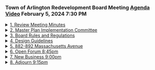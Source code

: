 ### Town of Arlington Redevelopment Board Meeting [Agenda](https://arlington.novusagenda.com/agendapublic/MeetingView.aspx?MeetingID=2002&MinutesMeetingID=-1&doctype=Agenda) [Video](https://www.youtube.com/watch?v=HflrgPp-kYM) February 5, 2024 7:30 PM

<details>
<summary><a href="https://arlington.novusagenda.com/agendapublic/CoverSheet.aspx?ItemID=17387&MeetingID=2002"</a>1. Review Meeting Minutes</summary> 
<details>
<summary>&nbsp;&nbsp;&nbsp;&nbsp;&nbsp;	 Rachel Zsembery - 18</summary>
<blockquote>&nbsp;&nbsp;&nbsp;&nbsp;&nbsp;      * 7:30pm The Board will review and vote to approve meeting minutes.</blockquote>

Good evening, everyone. Welcome to the Town of Arlington Redevelopment Board meeting on Monday, February 5th. I'd like to call this meeting to order. My name is Rachel Zembary. I'm the chair of the board, and if the other members of the board could please introduce themselves. We'll start with Steve. Steve Revellach. Good evening. Eugene Benson. Shannon Korman Houston. Ken Lowe. And we also have Claire Ricker joining us from the Department of Planning and Community Development, as well as Sarah Suarez. All right, let's go ahead and get started with the first agenda item, which is a review of the meeting minutes, and we will start with the meeting minutes from January 8th, 2024, and I will ask to see if there are any additions or corrections, starting with Ken. No, I have none. Shana? None. Gene?
</details>

<details>
<summary>&nbsp;&nbsp;&nbsp;&nbsp;&nbsp;	 Eugene Benson - 56</summary>
<blockquote>&nbsp;&nbsp;&nbsp;&nbsp;&nbsp;I have one very minor correction on the third page. There's a paragraph that starts with, about a year ago, if people can see that. Yep. The fourth line down, the sentence in the middle starts, the trust funds are supposed to be apostrophe before the S. All right. That was the only one I caught.</blockquote>

</details>

<details>
<summary>&nbsp;&nbsp;&nbsp;&nbsp;&nbsp;	 Rachel Zsembery - 133</summary>
<blockquote>&nbsp;&nbsp;&nbsp;&nbsp;&nbsp;Okay. Steve, any other additions or corrections? No additions or corrections. All right. Is there a motion to approve the meeting minutes from January 8th, 2024, as amended? So motioned. Second. We'll take a vote, starting with Steve. Yes. Gene? Yes. Shana? Yes. Ken? Yes. I'm a yes, as well. Those meeting minutes are approved. We'll now move to the meeting minutes from January 22nd, 2024, and again, we'll call for any additions or corrections, starting with Ken. None. Shana? None. Gene? None. Steve? None. I have no corrections, either. Is there a motion to approve the January 22nd meeting minutes? So motioned. As submitted. Thank you. Second. We'll take a vote, starting with Steve. Yes. Gene? Yes. Shana? Yes. Ken? Yes. I'm a yes, as well. Those meeting minutes have been approved.</blockquote>

</details>
</details>
<details>
<summary>2. Master Plan Implementation Committee</summary> 
<details>
<summary>&nbsp;&nbsp;&nbsp;&nbsp;&nbsp;	 Rachel Zsembery - 24</summary>
<blockquote>&nbsp;&nbsp;&nbsp;&nbsp;&nbsp;	* 7:35pm The Board will vote to disband the Master Plan Implementation Committee, formed to implement the recommendations of the 2015 Arlington Master Plan.</blockquote>

All right. Let's move to our second agenda item, which is the master plan implementation committee, and I will turn it over to Claire.
</details>

<details>
<summary>&nbsp;&nbsp;&nbsp;&nbsp;&nbsp;	 Claire Ricker - 151</summary>
<blockquote>&nbsp;&nbsp;&nbsp;&nbsp;&nbsp;Great. Thank you. So as we move into a new master planning process, we're looking to establish a new master plan advisory committee. The master plan implementation committee of roughly 2015 came out of a former master plan advisory committee that was put together in 2012 to sort of guide the process of master planning. We are looking to have a kickoff workshop webinar with me on February 29th at 6 p.m. to solicit volunteers, people who would like to apply to be on a new master plan advisory committee. We're looking to have those applications open probably March 1st through about mid-April, just looking for some new or different voices. The master plan implementation committee hasn't met in over a year. They have been notified that the intent is to disband, and it will just take a confirming vote of the ARB to sort of close the loop on that.</blockquote>

</details>

<details>
<summary>&nbsp;&nbsp;&nbsp;&nbsp;&nbsp;	 Rachel Zsembery - 83</summary>
<blockquote>&nbsp;&nbsp;&nbsp;&nbsp;&nbsp;Great. Any discussion starting with Ken? None. Shana? None. Gene? None. Steve? None. Okay. Is there a vote to, let me make sure I have the language correctly, is there a vote to disband the master plan implementation committee in advance of the update to the 2015 Arlington master plan? So motioned. Second. We'll take a vote starting with Ken. Yes. Shana? Yes. Gene? Yes. Steve? Yes. And I'm a yes as well. That concludes agenda item number two. Thank you so much.</blockquote>

</details>
</details>
<details>
<summary><a href="https://arlington.novusagenda.com/agendapublic/CoverSheet.aspx?ItemID=17389&MeetingID=2002"</a>3. Board Rules and Regulations</summary> 
<details>
<summary>&nbsp;&nbsp;&nbsp;&nbsp;&nbsp;	 Rachel Zsembery - 21</summary>
<blockquote>&nbsp;&nbsp;&nbsp;&nbsp;&nbsp;	* 7:40pm The Board will discuss proposed changes to the Rules and Regulations with regard to administrative review of signage proposals.</blockquote>

We'll now move to agenda item number three, which is the board rules and regulations, and Claire posted an update that has to do with the approval of signs. We'll turn it over to you.
</details>

<details>
<summary>&nbsp;&nbsp;&nbsp;&nbsp;&nbsp;	 Claire Ricker - 119</summary>
<blockquote>&nbsp;&nbsp;&nbsp;&nbsp;&nbsp;Great. Thank you. So as part of this continuing discussion of update of the ARB rules and regulations, Gene was kind enough to put together new wording for rule 18. I think that I have brought up to this board in the past some of the, not difficulties necessarily, but some of the gray area with administrative approval and my office's ability to approve administratively certain kinds of signs and in certain situations. This language that Gene put together I think is very clear, makes it clear both to the applicant, you know, the board, and to the, and to DPCD what our responsibilities are, and so we could open that up for discussion if the board so desires.</blockquote>

</details>

<details>
<summary>&nbsp;&nbsp;&nbsp;&nbsp;&nbsp;	 Eugene Benson - 138</summary>
<blockquote>&nbsp;&nbsp;&nbsp;&nbsp;&nbsp;Great. Thank you. Gene, why don't we start with you? I just tried to do what we all discussed at the meeting a couple of, more than two meetings ago now, I guess, and basically what it says is that there can be administrative approval for any sign that meets the zoning requirements, if there are no zoning or general bylaw requirements on the property, but the department's not required to provide administrative review and they can review, and at any time they can send one to us, but it shall refer to us if in their opinion the sign's so unique in such a prominent or important location or have such an effect on its surroundings that review by the board would be warranted. So I think that's what people talked about when we had the meeting.</blockquote>

</details>

<details>
<summary>&nbsp;&nbsp;&nbsp;&nbsp;&nbsp;	 Kin Lau - 272</summary>
<blockquote>&nbsp;&nbsp;&nbsp;&nbsp;&nbsp;Great. Thank you. Steve, any comments? None. Sheena? None. This looks good. Ken? Yeah, I have something a little tangential to this, and I just want to bring it up to the board to talk about it. Right now signage is, falls under zoning, and such that it is enforced by inspectional services. Is there a way us to put the requirements of signage off of zoning and on to, I'm going to rely on you and Jean on this one here, to put it elsewhere within, that's under, not zoning, but what else you can put under that's not in the zone? So this way the town manager can just hire someone to enforce it and not have inspectional services. This way we get a little more, because they're really busy. I'm not saying that they're not doing their job. They are. They're doing a great job, but we need to separate and maybe have a little more enforcement involved so that the stuff we talk about follows through and the stuff we don't follow, you know, because when I go through the town I see signs all over the place that should not be signs, stuff that's been there, should not be there for more than a couple weeks if it's temporary, all sorts of stuff. And if we can find someone else to sort of enforce it, maybe, you know, clearly you can hire a part-time person and combine it with someone else, but they don't have the jurisdiction while someone's zoning. So I was wondering is there, you know, maybe we should talk to town council and see.</blockquote>

</details>

<details>
<summary>&nbsp;&nbsp;&nbsp;&nbsp;&nbsp;	 Eugene Benson - 143</summary>
<blockquote>&nbsp;&nbsp;&nbsp;&nbsp;&nbsp;Yeah, I mean you can talk to the town council. My understanding is we could theoretically file a warrant article to take all of the sign requirements out of the zoning bylaw and put them in the general town bylaws. The disadvantage of doing that would be we would then be out of the picture at all altogether and wouldn't have the ability to do what we do when signs don't meet the standards or we have other concerns about the signs. So that's the major, I think, downside. And then I don't know whether the department could have a role in it if it's no longer in the zoning bylaw but in the general bylaw. That I don't know. And you're assuming that the town would do a better job enforcing it. That's... I don't know. We don't know. I would say...</blockquote>

</details>

<details>
<summary>&nbsp;&nbsp;&nbsp;&nbsp;&nbsp;	 Kin Lau - 70</summary>
<blockquote>&nbsp;&nbsp;&nbsp;&nbsp;&nbsp;I want us to talk about it. We talked about this once before and I think the last time we thought wouldn't it be great if there was some way that inspectional services had a part-time person assigned to do this. And I think maybe we need a conversation with Mike Champa or with the town manager about getting enough in the budget because that would solve the problem, right?</blockquote>

</details>

<details>
<summary>&nbsp;&nbsp;&nbsp;&nbsp;&nbsp;	 Rachel Zsembery - 112</summary>
<blockquote>&nbsp;&nbsp;&nbsp;&nbsp;&nbsp;Right. So I think, Claire, I'm going to throw this over to you. I think that you and I at one point had talked about potentially a joint position that was shared between the Department of Planning and Community Development and the Inspectional Services Department that would not only perhaps review signage compliance but also compliance with things like we're experiencing right now the special permit conditions and other items. And if that's something that perhaps, you know, we could escalate that conversation with Director Champa and perhaps contemplate whether or not that could live in the budget that is planning to go in front of town meeting. I think that that's...</blockquote>

</details>

<details>
<summary>&nbsp;&nbsp;&nbsp;&nbsp;&nbsp;	 Claire Ricker - 144</summary>
<blockquote>&nbsp;&nbsp;&nbsp;&nbsp;&nbsp;I'd have to go back through my notes but I know that we have spoken about that and what that role could entail at a couple of different meetings because there are some things that are falling through the cracks because there just isn't the staff to take care of it. And having, you know, we know how important the signage and the care that is taken to maintenance of a facade that really affects the vitality of a business district and... Or any town. Of any town, not just Arlington. And so making sure that, you know, we have somebody who can enforce those, the vacant storefront provisions that we have. I mean, there are quite a few different vehicles we have to ensure that our business districts are kept up and maintained in alignment with the various zoning codes that we have.</blockquote>

</details>

<details>
<summary>&nbsp;&nbsp;&nbsp;&nbsp;&nbsp;	 Rachel Zsembery - 160</summary>
<blockquote>&nbsp;&nbsp;&nbsp;&nbsp;&nbsp;No, I agree. I think the conversation about additional positions has not been an easy one to have lately. But it is certainly something that I continue to advocate for and I can bring up again with Mike Champ. I like the idea of a shared position and not just something that he, you know, not just another inspector for him and his backlog. That's something that is, you know, dedicated to these two issues. Enforcement of special, of the ARB's special permit conditions as well as the sign code. So I'm happy to bring that back up with the town manager next time I meet with him. I mean, I think that to a certain extent, I don't know that it would fully pay for the position, but the number of signs that go up without the proper permit fees paid to the town alone, I think, would certainly have at least some offset of this type of position.</blockquote>

</details>

<details>
<summary>&nbsp;&nbsp;&nbsp;&nbsp;&nbsp;	 Kin Lau and Others - 111</summary>
<blockquote>&nbsp;&nbsp;&nbsp;&nbsp;&nbsp;Yeah, I mean, I too think it's a real problem. At the moment, I also walk around town and say, wow, how'd that sign get there? Or that sign should have been taken down two years ago and it's still there. Yeah. So I appreciate you bringing that up, Ken. Yeah, just really when businesses go dark, the owner is responsible to take down their sign. Yes, they are. And that doesn't seem to happen. I agree. So, all right. I know it was a little off topic, but. No, certainly under this category, it's something that we can set an intention of following up on. Other than that, I'm fine.</blockquote>

</details>

<details>
<summary>&nbsp;&nbsp;&nbsp;&nbsp;&nbsp;	 Rachel Zsembery and Claire Ricker - 232</summary>
<blockquote>&nbsp;&nbsp;&nbsp;&nbsp;&nbsp;Great. Let's see. So for this item, I believe that the discussion we have tonight and that we need to advertise this as a vote to approve at our next meeting. This and the other one. Correct. And I wanted to mention something about the other one. Please, go ahead. I think everybody had an opportunity to review. In the reasons that we can reject a site plan review, there's only one reason, and I took it out of the CTPC wording, and they claim that that reason has never been upheld by a court, but they recommended that it be there. Something like, if despite meeting the rules, a project is so awful and can't be fixed. Something like that. But there is another reason we should put in. I just want to make sure everybody's comfortable with that. And that reason would be if someone's committed, submitted an incomplete or inaccurate application and have not corrected it on request. And that occurred to me after I gave this to everyone. So if everybody's okay with adding that, I will do a very slight amendment and send the edited one to you, Claire. Great. So it includes that. I have no issue with that. Kim? No. Shana? Yeah. Steve? Sounds good. Okay. Great. Well, we will vote on that, on both of those items at our next meeting. Great. Let's see.</blockquote>

</details>
</details>
<details>
<summary><a href="https://arlington.novusagenda.com/agendapublic/CoverSheet.aspx?ItemID=17390&MeetingID=2002"</a>4. Design Guidelines</summary> 
<details>
<summary>&nbsp;&nbsp;&nbsp;&nbsp;&nbsp;	 Rachel Zsembery - 16</summary>
<blockquote>&nbsp;&nbsp;&nbsp;&nbsp;&nbsp;	* 8:00pm The Board will discuss the Commercial Design Guidelines project and review existing Design Guidelines.</blockquote>

Our next agenda item is agenda item number four, a discussion around the design guidelines. And I will hand it back over to Claire.
</details>

<details>
<summary>&nbsp;&nbsp;&nbsp;&nbsp;&nbsp;	 Claire Ricker - 208</summary>
<blockquote>&nbsp;&nbsp;&nbsp;&nbsp;&nbsp;Great. Thank you very much. So we have had this sort of outstanding project of the Redevelopment Board and DPCD for, you know, seems like years now, certainly months, to update commercial design standards as it relates to the town. And I think, you know, probably to this board's interest, Mass Ave and Broadway especially. We did do some research and found a document from 2015, which has some design standards for the town of Arlington. These are, I think, a good place to start, a good place to begin discussion. There are already sort of going through, you can see some of the height recommendations and, you know, other dimensional requirements are, do not reflect, you know, our latest zoning or decisions around MBTA communities. But I think, you know, for DPCD's purposes and, you know, our office's, you know, sort of understanding of this project, we wanted to at least put these back in front of the board or put them in front of the board for the first time, if you hadn't seen them, to talk about, you know, how we might best build on this. If not, just create a new design standard whole cloth. So this is also open for the board's discussion.</blockquote>

</details>

<details>
<summary>&nbsp;&nbsp;&nbsp;&nbsp;&nbsp;	 Stephen Revilak - 189</summary>
<blockquote>&nbsp;&nbsp;&nbsp;&nbsp;&nbsp;Great. Thank you. Steve, why don't we start with you? Okay. There's, just in terms of context, so these are dated 2015. This was the year we adopted the current master plan and it was the year prior to the incorporation of mixed use into the bylaw. So there's actually a number of things in the standards that are part of the bylaw now. In terms of recommending ground floor commercial, the height regulations have come out a little bit different. You know, and we have things, standards now for tree planting, for facade articulation. The whole industrial district. Yes, this was also predates the updating of the industrial district. I mean, there are some things in these guidelines that I like, like the sort of hierarchy of transit priorities. Pedestrians and bicycles and transit and automobiles. And I think this is, you know, I think this was a good starting point in 2015, but, you know, it's, we're at a point now where, you know, a lot of this stuff is in our bylaws and maybe we can build on it a little more. Okay. Thank you, Steve.</blockquote>

</details>

<details>
<summary>&nbsp;&nbsp;&nbsp;&nbsp;&nbsp;	 Eugene Benson - 161</summary>
<blockquote>&nbsp;&nbsp;&nbsp;&nbsp;&nbsp;Gene. I pretty much agree with Steve with a couple things that I'll add. One is that, yeah, there are a couple places in here at least that don't quite match up with the current zoning bylaw, which you'd expect after nine or ten years. But there are also some things in here that don't match up, which I think are okay, because there are still things that a developer could do if it chooses to. And I'll just choose one where I disagreed with the board about this, but it's in here as an example. They suggest that there be step backs on both the front and side facades. We decided as a board, and it was adopted by town meeting, that only the front facade needed step backs. But that doesn't mean it shouldn't be a consideration that there be step backs on the sides depending upon context, which is sort of lacking in here. So that's one example.</blockquote>

</details>

<details>
<summary>&nbsp;&nbsp;&nbsp;&nbsp;&nbsp;	 Rachel Zsembery - 36</summary>
<blockquote>&nbsp;&nbsp;&nbsp;&nbsp;&nbsp;Yeah, the height ones are another where we've changed the height rules and this doesn't really reflect it. The thing I like about it is it doesn't dictate any particular style, which I think is important.</blockquote>

</details>

<details>
<summary>&nbsp;&nbsp;&nbsp;&nbsp;&nbsp;	 Eugene Benson - 340</summary>
<blockquote>&nbsp;&nbsp;&nbsp;&nbsp;&nbsp;But what I find we could do better on is saying what's just not going to work. I mean, this basically said something like use natural materials on the facade and then don't use cheap materials. I think if we could be more explicit about those sorts of things, I think it would be helpful to do that. Much of it I thought was still relevant and good, so I'm not sure we need to start from scratch. I think we just sort of need to update it and think about those. sorts of things where the zoning bylaws done a little better like the industrial districts obviously is something that should probably be added into this too and there are some pretty clear design standards in the zoning bylaw for the industrial district and I think that's the other part building on what Steve said I think it would be nice if the next version actually referenced the parts of the zoning bylaw that deal with these sorts of things you know so if it's height you might indicate what the height rules are things like that but overall I think I think it's still good for a lot of things this is my non-professional view. Gina? I really appreciated the last thing you said the marriage of bylaw and design standards I think is really helpful I'm going to be critical here I think I think where to the extent that we can come up with something that allows a developer who that truly does their due diligence to come before the board with a with a proposal that they can feel confident and we can feel confident is going to get approved in a timely manner I think that's really the goal for these design standards let's be let's be clear about what we're looking for and some of that or a lot of that could be sussed out of the zoning bylaw but this will be a really nice tool once updated to move that forward.</blockquote>

</details>

<details>
<summary>&nbsp;&nbsp;&nbsp;&nbsp;&nbsp;	 Various - 405</summary>
<blockquote>&nbsp;&nbsp;&nbsp;&nbsp;&nbsp;I agree with whatever I said so far I think there's a good starting point I think we have to upgrade update this a little like and get it more conforming to what we have now the big thing I want to maybe add to this thing here things set up such where it encourages and discourages I want to add another section in there and maybe my verbiage is not correct but encourage discourage and then bonuses and how the bonuses can be here's what the bonuses are here's what they how they can be used this is the intent how that and then really go into why we're having these bonuses here and that goes into some trees the cars to you know and then get into a little more of that stuff so I think we need this is a good start I remember seeing this when it first got on the board I thought we're gonna do more of this stuff and this was this is what got me into the board so I think it's really been started we're gonna so this is gonna have to be done not at a meeting like this but it's gonna be done like that other side means we have to roll up our sleeves and just get into the nitty-gritties and do it maybe a section at a time or something open this up some sort of committee for that there is there is a appropriation from the town for a consultant for it for this I think it was a year or two ago that it was because I mean these drawings are great I mean these asymmetrics and things are a way of good way of explaining things much better than we've been doing the past that part you know that we just do these flat diagrammatic drawings I think seeing it helps a lot I think it would be interesting to just on that note can to find out what format we have this in and whether or not some of these some of these drawings need to be updated to the points that folks were making making but it's a good start and it would be a shame to have to to start all over so it would be great to find out if this consultant delivered this in some sort of an editable format because there are things</blockquote>

</details>

<details>
<summary>&nbsp;&nbsp;&nbsp;&nbsp;&nbsp;	 Kin Lau - 780</summary>
<blockquote>&nbsp;&nbsp;&nbsp;&nbsp;&nbsp;Kim I'm sorry I interrupted you have other no it's a two-thing okay I think this is I think this is just what you call it a sketch up it looks like yeah that's my question is to whether or not we own the editable files so I just had a couple of other things to add on I agree with everything that's been said I think specifically when it comes to the commercial area talking I think this is our opportunity to be more explicit than we are in the bylaws about the for example the percentage of first floor space that we would like to see you know that what some of the goals are which we have not been able to we've been hesitant to put that kind of specificity in the zoning bylaws but I think as a target for a guideline that might be something worth discussing as to whether or not we'd like to include it I think that they are in addition to being more explicit about materials that will and will not be approved we've certainly seen projects we've had at times a painful experience getting from a first a first design to where we think the facade needs to go specific to things like articulation and particularly around cornice lines and the the the articulation of the commercial versus residential if it's mixed-use or commercial versus office above and and just what a sign band should or could be and some of those types of elements I think that we can be a lot more specific in in showing examples of what we would and would not approve I think this predates the current signage section of the of the bylaws I think we did that in 2019 or 2018 and I think that there are we built into that a lot more creative options for for signage and so I think being able to again indicate through some illustrations that we are looking for some some creativity and you know we certainly would be open to some really vibrant options within the town would would be worthwhile and then the other thing as well as I think we've come a long way with our green building provisions and so being able to identify you know we had one proposal that came in front of us that didn't go forward that had a beautiful kind of living wall and green wall proposal there there are a lot of really really thoughtful discussions we've had as a town as to what we'd like to see from integrated beyond solar panels as green building elements and I think it would be great to push people a little bit and perhaps give them some ideas of what we'd like to see so that we're not starting from below square one yeah at the first time that we review some of these proposals anything else please a couple a couple of other things can reminded me the word bonus is used once in here in a way that we don't allow under the zoning code I know and obviously we can't put bonuses in here that the zoning code doesn't allow right but the zoning bylaw does allow some bonuses that aren't mentioned in here so we might want to what might want to do that yeah I agree about sort of the environmental climate issues and whether there's a way to highlight some of those in here also I think would be good and also to maybe reference the other standards like we have the whole bicycle parking standard and that you know the the guidelines on how people can do bicycle parking I don't think they need to necessarily be incorporated in here but they should be referenced in here so you know in addition to referencing the parts of the zoning bylaw we do have those that I think should at least be referenced for bicycle parking will look at native species etc right right right things like that yeah great Steve yeah just we do have you know sort of in a similar vein there is a set of design guidelines for a single to family homes and during my time on the zoning board of appeals I'm speaking for myself and not for the CDA as a whole I felt like you know we got you know they were beneficial to have in terms of at least showing you know sort of the direction we were you know we as a town we're hoping to see things go so I think that I think it would be a useful endeavor</blockquote>

</details>

<details>
<summary>&nbsp;&nbsp;&nbsp;&nbsp;&nbsp;	 Rachel Zsembery - 114</summary>
<blockquote>&nbsp;&nbsp;&nbsp;&nbsp;&nbsp;great thank you see I think that this also begs the question these are commercial I think that they're set out as commercial design guidelines specifically where do or where could some of the design guidelines for multifamily housing live should those you know this talks about the commercial corridor specifically should those be part of the residential design guidelines for those that don't have a mixed-use component or do we rename these and what are these live here I mean I think that that's we they need to live somewhere and I and I think that that's a discussion we should have about the most appropriate place for those to live as well</blockquote>

</details>

<details>
<summary>&nbsp;&nbsp;&nbsp;&nbsp;&nbsp;	 ? - 88</summary>
<blockquote>&nbsp;&nbsp;&nbsp;&nbsp;&nbsp;yeah and the thing is we don't have design guidelines for residential other than the one and two family correct so this would be an opportunity to deal with both mixed-use with residential which I think you could say this does deal with mm-hmm although if you look at a lot of the examples they're residential even though this is the commercial guideline but also to think about wrapping larger multifamily residential okay any other thoughts might even be commercial corridor guidelines right commercial and mixed-use and multifamily</blockquote>

</details>

<details>
<summary>&nbsp;&nbsp;&nbsp;&nbsp;&nbsp;	 Rachel Zsembery - 209</summary>
<blockquote>&nbsp;&nbsp;&nbsp;&nbsp;&nbsp;yeah I think that that's a great point and I think that in the document it does reference the commercial corridor at one point and so perhaps renaming it would be enough to be able to incorporate a wider range of building technology great great Claire do you have any thoughts on timing just looking at the upcoming projects that the department might have on on its plate it would be great to kind of talk about whether this looks like a first half of the year second after the year to start sure the timeline on this I think we want to get started on it right in our RFP as soon as possible certainly you know with with some consideration for town meeting and all the work required around that but I do think that you know putting an RFP together which is where we are right now is something we could you know we can certainly get done in the next month or two to try to get it out perhaps for very early summer late spring after right after fabulous any other thoughts all right thank you so much I'm excited to jump into this I know we've been talking about it for some time</blockquote>

</details>
</details>
<details>
<summary><a href="https://arlington.novusagenda.com/agendapublic/CoverSheet.aspx?ItemID=17391&MeetingID=2002"</a>5. 882-892 Massachusetts Avenue</summary> 
<details>
<summary>&nbsp;&nbsp;&nbsp;&nbsp;&nbsp;	 Rachel Zsembery - 44</summary>
<blockquote>&nbsp;&nbsp;&nbsp;&nbsp;&nbsp;      * 8:25pm The Board will review the changes made and agreed to by the developer in order to meet the conditions of the original special permit granted by the Board, and will discuss whether further changes are necessary.</blockquote>

all right let's move to agenda item number five which is 882 to 892 Massachusetts Avenue we did receive an update from the developer and I will turn it over to Claire to discuss
</details>

<details>
<summary>&nbsp;&nbsp;&nbsp;&nbsp;&nbsp;	 Claire Ricker - 320</summary>
<blockquote>&nbsp;&nbsp;&nbsp;&nbsp;&nbsp;great thank you yes I've been in contact with the developer almost every day about this project and he did ultimately send along pictures of the paint that they intend to use on the storefront pieces and the paint that they are using currently on the exterior of the project and that the board had requested a spec and we ended up with you know pictures of the cans of paint that they are going to use I did have a conversation with the developer earlier this week about the louvers you know I will be you know frank here he's really wanted for this board and for me to tell him exactly what it is we would like him to do although I think it's pretty clear in the meeting minutes and there's in the meetings that we've attended that we've had that they've attended exactly what it is that we're looking for them to do so I will continue to push to get some sort of sample of the louvers and replacement liver and I will ask for a written description of the spec of the paint I think you know there there did also receive some correspondence about this project as it relates to the affordable units I can say that you know this regulatory agreement has gone back and forth between the state and the town at least once there was a misplaced signature on the document at least one time it was sent back to the OHLC to the state on January 25th in a way for the state to turn it around the next steps there is they will send it to the developer the developer will execute and then file the deed restriction so those are the steps at least that are remaining on the affordable units and where we are I think with the design issues that we have out there great</blockquote>

</details>

<details>
<summary>&nbsp;&nbsp;&nbsp;&nbsp;&nbsp;	 Kin Lau - 16</summary>
<blockquote>&nbsp;&nbsp;&nbsp;&nbsp;&nbsp;thank you any questions starting with Ken Shana good job yes thank you for following up</blockquote>

</details>

<details>
<summary>&nbsp;&nbsp;&nbsp;&nbsp;&nbsp;	 Eugene Benson - 15</summary>
<blockquote>&nbsp;&nbsp;&nbsp;&nbsp;&nbsp;Jean yeah there should be a dentist in the building so it's like pulling teeth</blockquote>

</details>

<details>
<summary>&nbsp;&nbsp;&nbsp;&nbsp;&nbsp;	 Stephen Revilak - 3</summary>
<blockquote>&nbsp;&nbsp;&nbsp;&nbsp;&nbsp;Steve nothing here</blockquote>

</details>

<details>
<summary>&nbsp;&nbsp;&nbsp;&nbsp;&nbsp;	 Rachel Zsembery and Claire Ricker - 205</summary>
<blockquote>&nbsp;&nbsp;&nbsp;&nbsp;&nbsp;yep I agree I appreciate you following up on both of those two items that we still don't have resolution on this spec and the uber alternates and I also have from the same developer he also reached out to me about 455 NASA which is the project on the corner of Medford and NASA he wanted to make sure that the board was satisfied there were no discrepancies between the rendering that you've seen that was what the special permit was issued on and the construction documents the elevations and the exteriors so staff right now we are comparing the rendering the permanent rendering with the construction elevations to make sure that there are no discrepancies and if there are we will be back to discuss with the board at your next meeting great thank you very much for doing that. Is that the part that you normally say? Yes. I don't go by landmarks, I don't go by addresses. The sign is still on, per our earlier discussion. great and so currently reviewing the facades that were approved versus the construction elevations. all right any other questions or comments on 882 to 892 Massachusetts Avenue all right we'll close agenda item number five</blockquote>

</details>
</details>
<details>
<summary><a href="6. Open Forum 8:45pm"</a>6. Open Forum 8:45pm</summary> 
<details>
<summary>&nbsp;&nbsp;&nbsp;&nbsp;&nbsp;	 Rachel Zsembery - 44</summary>
<blockquote>&nbsp;&nbsp;&nbsp;&nbsp;&nbsp;and move to open forum which is agenda item number six so anyone joining us this evening please come forward please and that way the microphone will be able to pick you up if you could just introduce yourself first last name and address.</blockquote>

</details>

<details>
<summary>&nbsp;&nbsp;&nbsp;&nbsp;&nbsp;	 ? - 212</summary>
<blockquote>&nbsp;&nbsp;&nbsp;&nbsp;&nbsp;Thank you guys for following up on 882. I've also been following this particularly because of the affordability staff rules. so today I took a look at 190 and 455 the most current elevations are rather site plans each and of the units designated as affordable at 190 none of them meet the Department of Housing and Community Development requirement for minimum square footage. The one bedrooms are all under 700 feet and the two bedrooms that I think they're just a couple of two bedrooms are all under 900 square feet so they are currently not compliant and of the two designated affordable units at 455 only one is compliant so given the issues with 882 and I'm wondering in the in the horrible circumstances that the state does not approve this there are already tenants in those affordable units you know what would happen to them? would they have to move? so to to forestall this I would like to know what kinds of steps the board might take to get these units in these next two projects into compliance whether that is a redrawing of the plans which I'm assuming would probably be the least desirable way to do this or whether it's a redesignation of which units are</blockquote>

</details>

<details>
<summary>&nbsp;&nbsp;&nbsp;&nbsp;&nbsp;	 Rachel Zsembery - 35</summary>
<blockquote>&nbsp;&nbsp;&nbsp;&nbsp;&nbsp;I'm going to turn this over to Claire who's been working really closely with Jim Feeney and ISD and ISD obviously being really the ones who are charged with making sure that the units are.</blockquote>

</details>

<details>
<summary>&nbsp;&nbsp;&nbsp;&nbsp;&nbsp;	 Claire Ricker - 191</summary>
<blockquote>&nbsp;&nbsp;&nbsp;&nbsp;&nbsp;Thank you for pointing that out I didn't realize that there was a unit at 455 that was ID for affordable that is non-compliant it's clear to the town manager and to me that we will not be receiving any kind of labor based on unit size from EOHLC perhaps ever again after what happened at 833. And so now is the time. This is why I've been in such close communication with the developer about unit size, about which units are designated affordable. Regulatory agreement has not been set in stone yet. It's another thing that I'm happy to bring up with the developer the next time I speak with him to make sure that I'm with you. I've seen the minimum unit sizes as well. There's no room for any kind of wiggle room there. I mean, it has to be the correct square footage. I think the town is absolutely committed to that. And on my end and my office's end, we are going to work hand-in-hand with this particular developer to make sure that this sort of issue with 883 doesn't occur on the next two projects.</blockquote>

</details>

<details>
<summary>&nbsp;&nbsp;&nbsp;&nbsp;&nbsp;	 ? - 20</summary>
<blockquote>&nbsp;&nbsp;&nbsp;&nbsp;&nbsp;And just to follow up, if the state does not approve this, what will happen to the tenants at 882?</blockquote>

</details>

<details>
<summary>&nbsp;&nbsp;&nbsp;&nbsp;&nbsp;	 Claire Ricker - 94</summary>
<blockquote>&nbsp;&nbsp;&nbsp;&nbsp;&nbsp;That I don't have an answer to. I don't know. I do have every indication that the state will approve this, that some of the, you know, at least the long, you know, lead time on this agreement has been due to a mix-up in signatures. But there's no indication from the state that they won't, you know, sign off on the agreement and then, you know, submit it to the developer. If, indeed, they do not, you know, sign off, then I, you know, unfortunately, I don't have an answer to that question.</blockquote>

</details>

<details>
<summary>&nbsp;&nbsp;&nbsp;&nbsp;&nbsp;	 ? - 5</summary>
<blockquote>&nbsp;&nbsp;&nbsp;&nbsp;&nbsp;Yeah. It's just, it's concerning.</blockquote>

</details>

<details>
<summary>&nbsp;&nbsp;&nbsp;&nbsp;&nbsp;	 Claire Ricker - 63</summary>
<blockquote>&nbsp;&nbsp;&nbsp;&nbsp;&nbsp;Yeah. It doesn't seem like the, I mean, the state's not in the business of evicting people from their homes. I mean, they're, we would have to maybe go through some of the process or something. But I, first of all, I think professionally, I don't think that this would necessarily result in evictions. Second, you know, I just don't know right now.</blockquote>

</details>

<details>
<summary>&nbsp;&nbsp;&nbsp;&nbsp;&nbsp;	 ? - 91</summary>
<blockquote>&nbsp;&nbsp;&nbsp;&nbsp;&nbsp;Gotcha. Okay. And could I also just make one comment on a previous topic? I would be totally supportive of the revision of the commercial or corridor design guidelines, whichever they end up being designated, and just sort of a point that if they do end up being designated the corridor guidelines, that they not then exclude any multifamily projects that are not on a major corridor, because I'm assuming we will have some of those and it would be a shame for them not to be subject to those guidelines.</blockquote>

</details>

<details>
<summary>&nbsp;&nbsp;&nbsp;&nbsp;&nbsp;	 Rachel Zsembery - 20</summary>
<blockquote>&nbsp;&nbsp;&nbsp;&nbsp;&nbsp;Great. So, but totally supportive. Thank you all. Thank you very much. And with that, we will close open forum</blockquote>

</details>
</details>
<details>
<summary><a href="7. New Business 9:00pm "</a>7. New Business 9:00pm </summary> 
<details>
<summary>&nbsp;&nbsp;&nbsp;&nbsp;&nbsp;	 Rachel Zsembery - 46</summary>
<blockquote>&nbsp;&nbsp;&nbsp;&nbsp;&nbsp;and move to agenda item number seven, which is new business. And I will turn it over to Claire and see if there's any item under new business. I have no new business at this time. Thank you. Ken? Nope. Shana? Nope. Gene? Nothing. Steve? Nothing.</blockquote>

</details>
</details>
<details>
<summary><a href="8. Adjourn 9:15pm"</a>8. Adjourn 9:15pm</summary> 
<details>
<summary>&nbsp;&nbsp;&nbsp;&nbsp;&nbsp;	 Rachel Zsembery - 38</summary>
<blockquote>&nbsp;&nbsp;&nbsp;&nbsp;&nbsp;All right. With that, is there a motion to adjourn? So motioned. Second. Take a vote starting with Ken. Yes. Shana? Yes. Gene? Yes. Steve? Yes. And I'm a yes as well. This meeting is adjourned. Thank you.</blockquote>

</details>
</details>